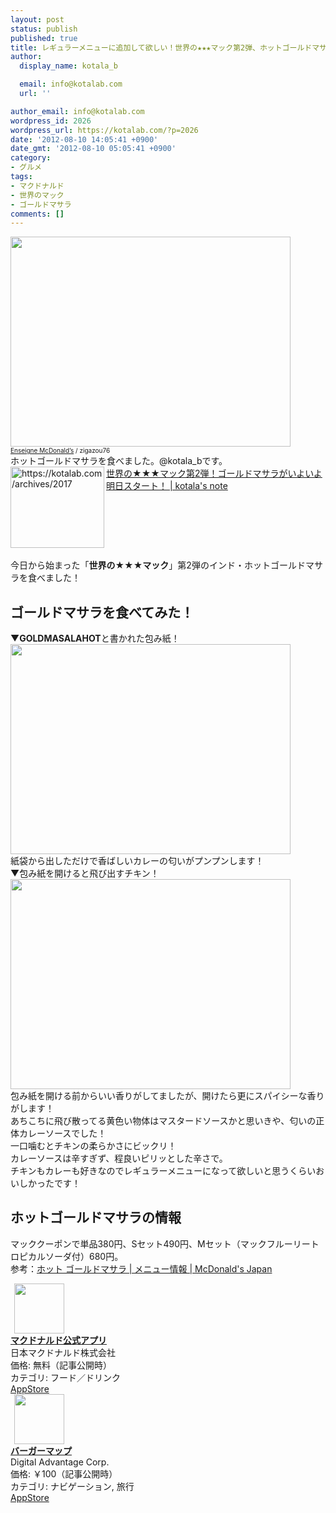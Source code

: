 ```yaml
---
layout: post
status: publish
published: true
title: レギュラーメニューに追加して欲しい！世界の★★★マック第2弾、ホットゴールドマサラを食べた！
author:
  display_name: kotala_b

  email: info@kotalab.com
  url: ''

author_email: info@kotalab.com
wordpress_id: 2026
wordpress_url: https://kotalab.com/?p=2026
date: '2012-08-10 14:05:41 +0900'
date_gmt: '2012-08-10 05:05:41 +0900'
category:
- グルメ
tags:
- マクドナルド
- 世界のマック
- ゴールドマサラ
comments: []
---
```

<p><a href="https://kotalab.com/wp-content/uploads/legrand_120718_02.jpg" target="_blank"><img src="https://kotalab.com/wp-content/uploads/legrand_120718_02.jpg" alt="" title="legrand_120718_02" width="448" height="336" class="alignnone size-full wp-image-1539" /></a><br />
<span style="font-size:10px;"><a href="http://www.igosso.net/flk/6914750483.html" target="_blank">Enseigne McDonald&rsquo;s</a> / zigazou76</span><br />
ホットゴールドマサラを食べました。@kotala_bです。<br />
<a href="https://kotalab.com/world-mac-ind" target="_blank"><img src="https://capture.heartrails.com/150x130?https://kotalab.com/archives/2017" alt="https://kotalab.com/archives/2017" width="150" height="130" align="left" /></a><a href="https://kotalab.com/world-mac-ind" target="_blank">世界の★★★マック第2弾！ゴールドマサラがいよいよ明日スタート！ | kotala's note</a><br style="clear:both;" /><br />
今日から始まった「<strong>世界の★★★マック</strong>」第2弾のインド・ホットゴールドマサラを食べました！<br />
</p>
<!--more-->
<h2>ゴールドマサラを食べてみた！</h2>
<p>▼<strong>GOLDMASALAHOT</strong>と書かれた包み紙！<br />
<a href="https://kotalab.com/wp-content/uploads/goldmasala_120810_01.jpg" target="_blank"><img src="https://kotalab.com/wp-content/uploads/goldmasala_120810_01.jpg" alt="" title="goldmasala_120810_01" width="448" height="336" class="alignnone size-full wp-image-2027" /></a><br />
紙袋から出しただけで香ばしいカレーの匂いがプンプンします！<br />
▼包み紙を開けると飛び出すチキン！<br />
<a href="https://kotalab.com/wp-content/uploads/goldmasala_120810_02.jpg"><img src="https://kotalab.com/wp-content/uploads/goldmasala_120810_02.jpg" alt="" title="goldmasala_120810_02" width="448" height="336" class="alignnone size-full wp-image-2028" /></a><br />
包み紙を開ける前からいい香りがしてましたが、開けたら更にスパイシーな香りがします！<br />
あちこちに飛び散ってる黄色い物体はマスタードソースかと思いきや、匂いの正体カレーソースでした！<br />
一口噛むとチキンの柔らかさにビックリ！<br />
カレーソースは辛すぎず、程良いピリッとした辛さで。<br />
チキンもカレーも好きなのでレギュラーメニューになって欲しいと思うくらいおいしかったです！</p>
<h2>ホットゴールドマサラの情報</h2>
<p>マッククーポンで単品380円、Sセット490円、Mセット（マックフルーリートロピカルソーダ付）680円。<br />
参考：<a href="http://www.mcdonalds.co.jp/quality/basic_information/menu_info.php?mid=9002" target="_blank">ホット ゴールドマサラ | メニュー情報 | McDonald's Japan</a></p>
<div class="applink">
<div class="applinkimg"><a href="https://itunes.apple.com/jp/app/makudonarudo-gong-shiapuri/id413618155?mt=8&uo=4&at=10l4yU" rel="nofollow" target="_blank"><img hspace="6" src="http://a9.phobos.apple.com/us/r30/Purple4/v4/c7/28/39/c728397c-f441-a223-8bfb-b78cdd0671c7/mzl.avtbvpez.png" width="80" /></a></div>
<div class="applinktext">
<div class="applinktitle"><strong><a href="https://itunes.apple.com/jp/app/makudonarudo-gong-shiapuri/id413618155?mt=8&uo=4&at=10l4yU" rel="nofollow" target="_blank">マクドナルド公式アプリ</a></strong></div>
<div class="applinkinfo">日本マクドナルド株式会社</div>
<div class="applinkinfo">価格: 無料（記事公開時）</div>
<div class="applinkinfo">カテゴリ: フード／ドリンク</div>
</div>
<div class="clear"></div>
<div class="appstorelink"><a href="https://itunes.apple.com/jp/app/makudonarudo-gong-shiapuri/id413618155?mt=8&uo=4&at=10l4yU" rel="nofollow" target="_blank">AppStore</a></div>
</div>
<div class="applink">
<div class="applinkimg"><a href="https://itunes.apple.com/jp/app/bagamappu/id419531778?mt=8&uo=4&at=10l4yU" rel="nofollow" target="_blank"><img hspace="6" src="http://a1884.phobos.apple.com/us/r30/Purple6/v4/d4/a4/f3/d4a4f3a8-2777-cc5d-eb71-d10ba8cc69ff/mzl.damrzorj.png" width="80" /></a></div>
<div class="applinktext">
<div class="applinktitle"><strong><a href="https://itunes.apple.com/jp/app/bagamappu/id419531778?mt=8&uo=4&at=10l4yU" rel="nofollow" target="_blank">バーガーマップ</a></strong></div>
<div class="applinkinfo">Digital Advantage Corp.</div>
<div class="applinkinfo">価格: ￥100（記事公開時）</div>
<div class="applinkinfo">カテゴリ: ナビゲーション, 旅行</div>
</div>
<div class="clear"></div>
<div class="appstorelink"><a href="https://itunes.apple.com/jp/app/bagamappu/id419531778?mt=8&uo=4&at=10l4yU" rel="nofollow" target="_blank">AppStore</a></div>
</div>
